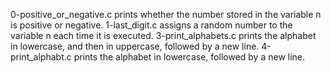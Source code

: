 0-positive_or_negative.c prints whether the number stored in the variable n is positive or negative.
1-last_digit.c assigns a random number to the variable n each time it is executed.
3-print_alphabets.c prints the alphabet in lowercase, and then in uppercase, followed by a new line.
4-print_alphabt.c prints the alphabet in lowercase, followed by a new line.
